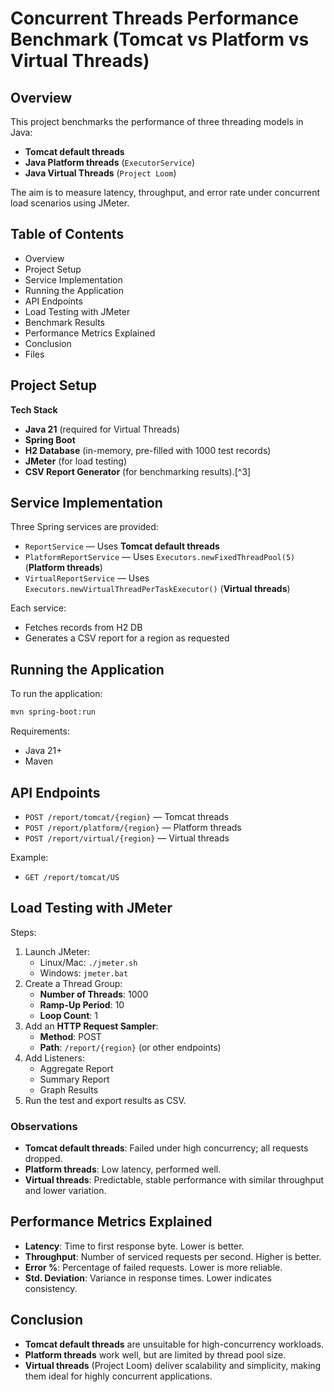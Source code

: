 # Concurrent Threads Performance Benchmark (Tomcat vs Platform vs Virtual Threads)

## Overview

This project benchmarks the performance of three threading models in Java:

- **Tomcat default threads**
- **Java Platform threads** (`ExecutorService`)
- **Java Virtual Threads** (`Project Loom`)

The aim is to measure latency, throughput, and error rate under concurrent load scenarios using JMeter.

## Table of Contents

- Overview
- Project Setup
- Service Implementation
- Running the Application
- API Endpoints
- Load Testing with JMeter
- Benchmark Results
- Performance Metrics Explained
- Conclusion
- Files


## Project Setup

**Tech Stack**

- **Java 21** (required for Virtual Threads)
- **Spring Boot**
- **H2 Database** (in-memory, pre-filled with 1000 test records)
- **JMeter** (for load testing)
- **CSV Report Generator** (for benchmarking results).[^3]


## Service Implementation

Three Spring services are provided:

- `ReportService` — Uses **Tomcat default threads**
- `PlatformReportService` — Uses `Executors.newFixedThreadPool(5)` (**Platform threads**)
- `VirtualReportService` — Uses `Executors.newVirtualThreadPerTaskExecutor()` (**Virtual threads**)

Each service:

- Fetches records from H2 DB
- Generates a CSV report for a region as requested


## Running the Application

To run the application:

```sh
mvn spring-boot:run
```

Requirements:

- Java 21+
- Maven


## API Endpoints

- `POST /report/tomcat/{region}`   — Tomcat threads
- `POST /report/platform/{region}` — Platform threads
- `POST /report/virtual/{region}`  — Virtual threads

Example:

- `GET /report/tomcat/US`


## Load Testing with JMeter

Steps:

1. Launch JMeter:
    - Linux/Mac: `./jmeter.sh`
    - Windows: `jmeter.bat`
2. Create a Thread Group:
    - **Number of Threads**: 1000
    - **Ramp-Up Period**: 10
    - **Loop Count**: 1
3. Add an **HTTP Request Sampler**:
    - **Method**: POST
    - **Path**: `/report/{region}` (or other endpoints)
4. Add Listeners:
    - Aggregate Report
    - Summary Report
    - Graph Results
5. Run the test and export results as CSV.


### Observations

- **Tomcat default threads**: Failed under high concurrency; all requests dropped.
- **Platform threads**: Low latency, performed well.
- **Virtual threads**: Predictable, stable performance with similar throughput and lower variation.


## Performance Metrics Explained

- **Latency**: Time to first response byte. Lower is better.
- **Throughput**: Number of serviced requests per second. Higher is better.
- **Error %**: Percentage of failed requests. Lower is more reliable.
- **Std. Deviation**: Variance in response times. Lower indicates consistency.


## Conclusion

- **Tomcat default threads** are unsuitable for high-concurrency workloads.
- **Platform threads** work well, but are limited by thread pool size.
- **Virtual threads** (Project Loom) deliver scalability and simplicity, making them ideal for highly concurrent applications.